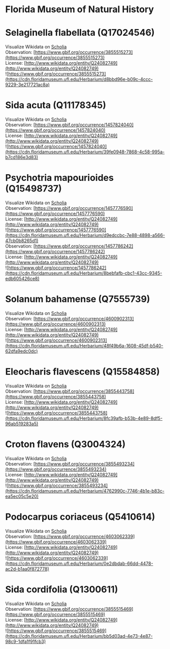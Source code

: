 
Florida Museum of Natural History
=================================

# Selaginella flabellata (Q17024546)
  
Visualize Wikidata on [Scholia](https://scholia.toolforge.org/taxon/Q17024546)  
Observation: [https://www.gbif.org/occurrence/3855515273](https://www.gbif.org/occurrence/3855515273)  
License: [http://www.wikidata.org/entity/Q24082749](http://www.wikidata.org/entity/Q24082749)  
![https://www.gbif.org/occurrence/3855515273](https://cdn.floridamuseum.ufl.edu/Herbarium/d8bbd96e-b09c-4ccc-9229-3e217721ac8a)
# Sida acuta (Q11178345)
  
Visualize Wikidata on [Scholia](https://scholia.toolforge.org/taxon/Q11178345)  
Observation: [https://www.gbif.org/occurrence/1457824040](https://www.gbif.org/occurrence/1457824040)  
License: [http://www.wikidata.org/entity/Q24082749](http://www.wikidata.org/entity/Q24082749)  
![https://www.gbif.org/occurrence/1457824040](https://cdn.floridamuseum.ufl.edu/Herbarium/39fe0948-7868-4c58-995a-b7cd186e3d83)
# Psychotria mapourioides (Q15498737)
  
Visualize Wikidata on [Scholia](https://scholia.toolforge.org/taxon/Q15498737)  
Observation: [https://www.gbif.org/occurrence/1457776590](https://www.gbif.org/occurrence/1457776590)  
License: [http://www.wikidata.org/entity/Q24082749](http://www.wikidata.org/entity/Q24082749)  
![https://www.gbif.org/occurrence/1457776590](https://cdn.floridamuseum.ufl.edu/Herbarium/d9edccbc-7e88-4898-a566-47cb0b8265d1)  
Observation: [https://www.gbif.org/occurrence/1457786242](https://www.gbif.org/occurrence/1457786242)  
License: [http://www.wikidata.org/entity/Q24082749](http://www.wikidata.org/entity/Q24082749)  
![https://www.gbif.org/occurrence/1457786242](https://cdn.floridamuseum.ufl.edu/Herbarium/8bebfafb-cbc1-43cc-9345-edb605426ce8)
# Solanum bahamense (Q7555739)
  
Visualize Wikidata on [Scholia](https://scholia.toolforge.org/taxon/Q7555739)  
Observation: [https://www.gbif.org/occurrence/4600902313](https://www.gbif.org/occurrence/4600902313)  
License: [http://www.wikidata.org/entity/Q24082749](http://www.wikidata.org/entity/Q24082749)  
![https://www.gbif.org/occurrence/4600902313](https://cdn.floridamuseum.ufl.edu/Herbarium/48f49b6a-1608-45df-b540-62dfa9edc0dc)
# Eleocharis flavescens (Q15584858)
  
Visualize Wikidata on [Scholia](https://scholia.toolforge.org/taxon/Q15584858)  
Observation: [https://www.gbif.org/occurrence/3855443758](https://www.gbif.org/occurrence/3855443758)  
License: [http://www.wikidata.org/entity/Q24082749](http://www.wikidata.org/entity/Q24082749)  
![https://www.gbif.org/occurrence/3855443758](https://cdn.floridamuseum.ufl.edu/Herbarium/8fc39afb-b53b-4e89-8df5-96ab519283a5)
# Croton flavens (Q3004324)
  
Visualize Wikidata on [Scholia](https://scholia.toolforge.org/taxon/Q3004324)  
Observation: [https://www.gbif.org/occurrence/3855493234](https://www.gbif.org/occurrence/3855493234)  
License: [http://www.wikidata.org/entity/Q24082749](http://www.wikidata.org/entity/Q24082749)  
![https://www.gbif.org/occurrence/3855493234](https://cdn.floridamuseum.ufl.edu/Herbarium/4762990c-7746-4b1e-b83c-ea5ec05c5e20)
# Podocarpus coriaceus (Q5410614)
  
Visualize Wikidata on [Scholia](https://scholia.toolforge.org/taxon/Q5410614)  
Observation: [https://www.gbif.org/occurrence/4603062339](https://www.gbif.org/occurrence/4603062339)  
License: [http://www.wikidata.org/entity/Q24082749](http://www.wikidata.org/entity/Q24082749)  
![https://www.gbif.org/occurrence/4603062339](https://cdn.floridamuseum.ufl.edu/Herbarium/0e2dbdab-66dd-4478-ac2d-b1aa0f872778)
# Sida cordifolia (Q1300611)
  
Visualize Wikidata on [Scholia](https://scholia.toolforge.org/taxon/Q1300611)  
Observation: [https://www.gbif.org/occurrence/3855515469](https://www.gbif.org/occurrence/3855515469)  
License: [http://www.wikidata.org/entity/Q24082749](http://www.wikidata.org/entity/Q24082749)  
![https://www.gbif.org/occurrence/3855515469](https://cdn.floridamuseum.ufl.edu/Herbarium/bb5d03ad-4e73-4e87-98c9-1dfa1f91fcb3)